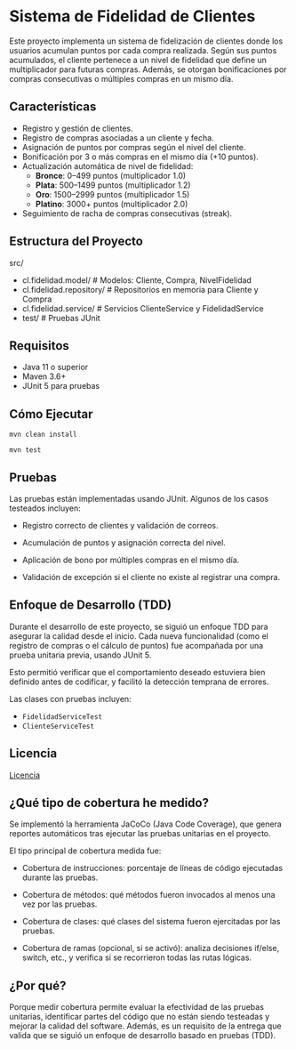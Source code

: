 # Sistema de Fidelidad de Clientes

Este proyecto implementa un sistema de fidelización de clientes donde los usuarios acumulan puntos por cada compra realizada. Según sus puntos acumulados, el cliente pertenece a un nivel de fidelidad que define un multiplicador para futuras compras. Además, se otorgan bonificaciones por compras consecutivas o múltiples compras en un mismo día.

## Características

- Registro y gestión de clientes.
- Registro de compras asociadas a un cliente y fecha.
- Asignación de puntos por compras según el nivel del cliente.
- Bonificación por 3 o más compras en el mismo día (+10 puntos).
- Actualización automática de nivel de fidelidad:
  - **Bronce**: 0–499 puntos (multiplicador 1.0)
  - **Plata**: 500–1499 puntos (multiplicador 1.2)
  - **Oro**: 1500–2999 puntos (multiplicador 1.5)
  - **Platino**: 3000+ puntos (multiplicador 2.0)
- Seguimiento de racha de compras consecutivas (streak).

## Estructura del Proyecto
src/
- cl.fidelidad.model/ # Modelos: Cliente, Compra, NivelFidelidad
- cl.fidelidad.repository/ # Repositorios en memoria para Cliente y Compra
- cl.fidelidad.service/ # Servicios ClienteService y FidelidadService
- test/ # Pruebas JUnit

## Requisitos

- Java 11 o superior
- Maven 3.6+
- JUnit 5 para pruebas

## Cómo Ejecutar

```
mvn clean install

mvn test
```

## Pruebas
Las pruebas están implementadas usando JUnit. Algunos de los casos testeados incluyen:

- Registro correcto de clientes y validación de correos.

- Acumulación de puntos y asignación correcta del nivel.

- Aplicación de bono por múltiples compras en el mismo día.

- Validación de excepción si el cliente no existe al registrar una compra.

## Enfoque de Desarrollo (TDD)

Durante el desarrollo de este proyecto, se siguió un enfoque TDD para asegurar la calidad desde el inicio. Cada nueva funcionalidad (como el registro de compras o el cálculo de puntos) fue acompañada por una prueba unitaria previa, usando JUnit 5.

Esto permitió verificar que el comportamiento deseado estuviera bien definido antes de codificar, y facilitó la detección temprana de errores.

Las clases con pruebas incluyen:

- `FidelidadServiceTest`
- `ClienteServiceTest`

## Licencia

[Licencia](https://github.com/Pruebas-de-Software-INF331/Tarea3/blob/master/LICENSE.txt)

## ¿Qué tipo de cobertura he medido?

Se implementó la herramienta JaCoCo (Java Code Coverage), que genera reportes automáticos tras ejecutar las pruebas unitarias en el proyecto.

El tipo principal de cobertura medida fue:

- Cobertura de instrucciones: porcentaje de líneas de código ejecutadas durante las pruebas.

- Cobertura de métodos: qué métodos fueron invocados al menos una vez por las pruebas.

- Cobertura de clases: qué clases del sistema fueron ejercitadas por las pruebas.

- Cobertura de ramas (opcional, si se activó): analiza decisiones if/else, switch, etc., y verifica si se recorrieron todas las rutas lógicas.

## ¿Por qué?

Porque medir cobertura permite evaluar la efectividad de las pruebas unitarias, identificar partes del código que no están siendo testeadas y mejorar la calidad del software. Además, es un requisito de la entrega que valida que se siguió un enfoque de desarrollo basado en pruebas (TDD).
